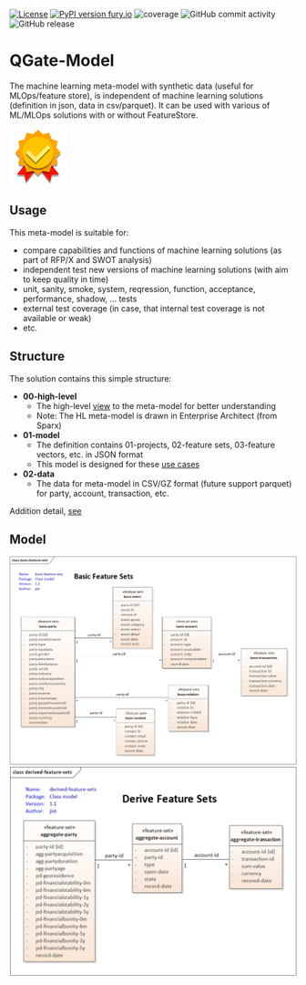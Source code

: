 [![License](https://img.shields.io/badge/License-Apache%202.0-blue.svg)](https://opensource.org/licenses/Apache-2.0)
[![PyPI version fury.io](https://badge.fury.io/py/qgate-model.svg)](https://pypi.python.org/pypi/qgate-model/)
![coverage](https://github.com/george0st/qgate-model/blob/main/coverage.svg)
![GitHub commit activity](https://img.shields.io/github/commit-activity/w/george0st/qgate-model)
![GitHub release](https://img.shields.io/github/v/release/george0st/qgate-model) 

# QGate-Model
<!--
<table style="border: 0px; margin: 0px; border-spacing: 0;">
   <tr><td>The machine learning meta-model with synthetic data (useful for MLOps/feature store), is independent of machine
learning solutions (definition in json, data in csv/parquet). It can be used with various of 
ML/MLOps solutions with or without FeatureStore.</td>
   <td width="100"><p><img src="./docs/assets/icons8-quality-100.png" alt="QGate-Model" width="100"/></p></td>
   </tr>
</table>
-->
The machine learning meta-model with synthetic data (useful for MLOps/feature store), is independent of machine
learning solutions (definition in json, data in csv/parquet). It can be used with various of 
ML/MLOps solutions with or without FeatureStore.

![Quality-Gate](./docs/assets/icons8-quality-100.png)

## Usage
This meta-model is suitable for:
 - compare capabilities and functions of machine learning solutions (as part of RFP/X and SWOT analysis)
 - independent test new versions of machine learning solutions (with aim to keep quality in time)
 - unit, sanity, smoke, system, reqression, function, acceptance, performance, shadow, ... tests
 - external test coverage (in case, that internal test coverage is not available or weak)
 - etc.

## Structure
The solution contains this simple structure:
 - **00-high-level**
   - The high-level [view](#model) to the meta-model for better understanding
   - Note: The HL meta-model is drawn in Enterprise Architect (from Sparx) 
 - **01-model**
   - The definition contains 01-projects, 02-feature sets, 03-feature vectors, etc. in JSON format
   - This model is designed for these [use cases](./docs/usecases.md) 
 - **02-data**
   - The data for meta-model in CSV/GZ format (future support parquet) for party, account, transaction, etc.

Addition detail, [see](./docs/structure.md)

## Model
![Basic-model](./00-high-level/basic-feature-sets.png)
![Derived-model](./00-high-level/derived-feature-sets.png)

